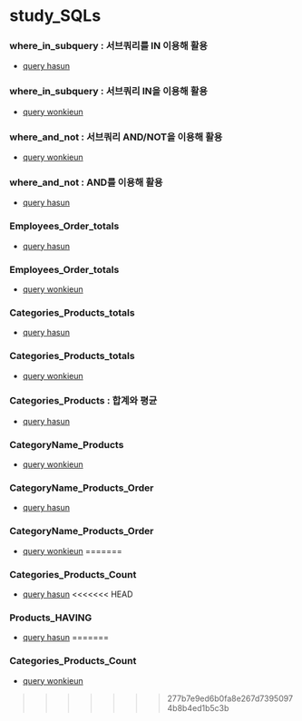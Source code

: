 # study_SQLs
### where_in_subquery : 서브쿼리를 IN  이용해 활용
- [query hasun](./hasun/w3schools/where_in_subquery.sql)
### where_in_subquery : 서브쿼리 IN을 이용해 활용
- [query wonkieun](./wonkieun/w3schools/where_in_subquery.sql)
### where_and_not : 서브쿼리 AND/NOT을 이용해 활용
- [query wonkieun](./wonkieun/w3schools/where_and_not.sql)
### where_and_not : AND를 이용해 활용
- [query hasun](./hasun/w3schools/where_and_not.sql)
### Employees_Order_totals
- [query hasun](./hasun/w3schools/Employees_Order_totals.sql)
### Employees_Order_totals 
- [query wonkieun](./wonkieun/w3schools/Employees_Order_totals.sql)
### Categories_Products_totals
- [query hasun](./hasun/w3schools/Categories_Products_totals.sql)
### Categories_Products_totals
- [query wonkieun](./wonkieun/w3schools/Categories_Products_totals.sql)
### Categories_Products : 합계와 평균
- [query hasun](./hasun/w3schools/CategoryName_Products.sql)
### CategoryName_Products
- [query wonkieun](./wonkieun/w3schools/CategoryName_Products.sql)
### CategoryName_Products_Order
- [query hasun](./hasun/w3schools/CategoryName_Products_Order.sql)
### CategoryName_Products_Order
- [query wonkieun](./wonkieun/w3schools/CategoryName_Products_Order.sql)
=======
### Categories_Products_Count
- [query hasun](./hasun/w3schools/Categories_Products_Count.sql)
<<<<<<< HEAD
### Products_HAVING
- [query hasun](./hasun/w3schools/Products_HAVING.sql)
=======
### Categories_Products_Count
- [query wonkieun](./wonkieun/w3schools/Categories_Products_Count.sql)
>>>>>>> 277b7e9ed6b0fa8e267d73950974b8b4ed1b5c3b
